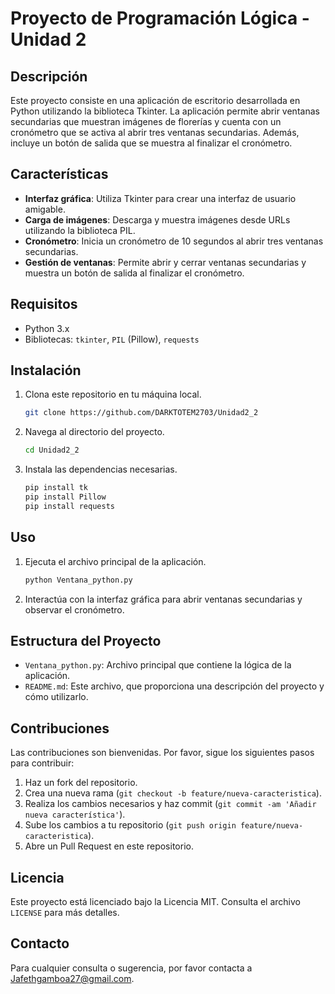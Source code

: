 # Proyecto de Programación Lógica - Unidad 2

## Descripción

Este proyecto consiste en una aplicación de escritorio desarrollada en Python utilizando la biblioteca Tkinter. La aplicación permite abrir ventanas secundarias que muestran imágenes de florerías y cuenta con un cronómetro que se activa al abrir tres ventanas secundarias. Además, incluye un botón de salida que se muestra al finalizar el cronómetro.

## Características

- **Interfaz gráfica**: Utiliza Tkinter para crear una interfaz de usuario amigable.
- **Carga de imágenes**: Descarga y muestra imágenes desde URLs utilizando la biblioteca PIL.
- **Cronómetro**: Inicia un cronómetro de 10 segundos al abrir tres ventanas secundarias.
- **Gestión de ventanas**: Permite abrir y cerrar ventanas secundarias y muestra un botón de salida al finalizar el cronómetro.

## Requisitos

- Python 3.x
- Bibliotecas: `tkinter`, `PIL` (Pillow), `requests`

## Instalación

1. Clona este repositorio en tu máquina local.
   ```bash
   git clone https://github.com/DARKTOTEM2703/Unidad2_2
   ```
2. Navega al directorio del proyecto.
   ```bash
   cd Unidad2_2
   ```
3. Instala las dependencias necesarias.
   ```bash
   pip install tk
   pip install Pillow
   pip install requests
   ```

## Uso

1. Ejecuta el archivo principal de la aplicación.
   ```bash
   python Ventana_python.py
   ```
2. Interactúa con la interfaz gráfica para abrir ventanas secundarias y observar el cronómetro.

## Estructura del Proyecto

- `Ventana_python.py`: Archivo principal que contiene la lógica de la aplicación.
- `README.md`: Este archivo, que proporciona una descripción del proyecto y cómo utilizarlo.

## Contribuciones

Las contribuciones son bienvenidas. Por favor, sigue los siguientes pasos para contribuir:

1. Haz un fork del repositorio.
2. Crea una nueva rama (`git checkout -b feature/nueva-caracteristica`).
3. Realiza los cambios necesarios y haz commit (`git commit -am 'Añadir nueva característica'`).
4. Sube los cambios a tu repositorio (`git push origin feature/nueva-caracteristica`).
5. Abre un Pull Request en este repositorio.

## Licencia

Este proyecto está licenciado bajo la Licencia MIT. Consulta el archivo `LICENSE` para más detalles.

## Contacto

Para cualquier consulta o sugerencia, por favor contacta a [Jafethgamboa27@gmail.com](mailto:Jafethgamboa27@gmail.com).

